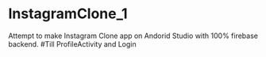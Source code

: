 # InstagramClone_1
Attempt to make Instagram Clone app on Andorid Studio with 100% firebase backend. 
#Till ProfileActivity and Login
